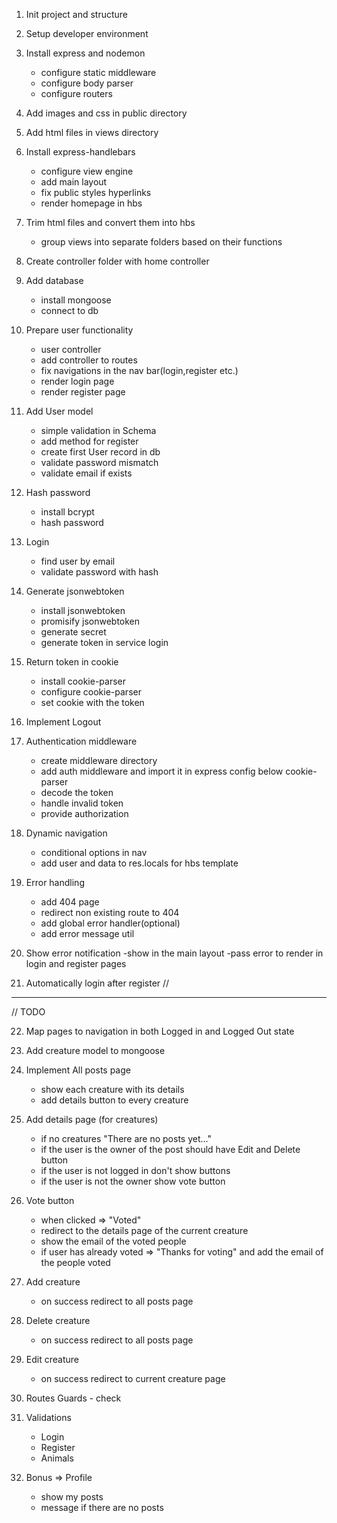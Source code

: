 1. Init project and structure

2. Setup developer environment

3. Install express and nodemon
   - configure static middleware
   - configure body parser
   - configure routers

4. Add images and css in public directory

5. Add html files in views directory

6. Install express-handlebars
   - configure view engine
   - add main layout
   - fix public styles hyperlinks
   - render homepage in hbs

7. Trim html files and convert them into hbs
   - group views into separate folders based on their functions

8. Create controller folder with home controller

9. Add database
   - install mongoose
   - connect to db

10. Prepare user functionality
    - user controller
    - add controller to routes
    - fix navigations in the nav bar(login,register etc.)
    - render login page
    - render register page

11. Add User model
    - simple validation in Schema
    - add method for register
    - create first User record in db
    - validate password mismatch
    - validate email if exists

12. Hash password
    - install bcrypt
    - hash password

13. Login
    - find user by email
    - validate password with hash

14. Generate jsonwebtoken
    - install jsonwebtoken
    - promisify jsonwebtoken
    - generate secret
    - generate token in service login

15. Return token in cookie
    - install cookie-parser
    - configure cookie-parser
    - set cookie with the token

16. Implement Logout

17. Authentication middleware
    - create middleware directory
    - add auth middleware and import it in express config below cookie-parser
    - decode the token
    - handle invalid token
    - provide authorization

18. Dynamic navigation
    - conditional options in nav
    - add user and data to res.locals for hbs template

19. Error handling
    - add 404 page
    - redirect non existing route to 404
    - add global error handler(optional)
    - add error message util

20. Show error notification
    -show in the main layout
    -pass error to render in login and register pages

21. Automatically login after register //

-------------------------------------------------------

// TODO

22. Map pages to navigation in both Logged in and Logged Out state

23. Add creature model to mongoose

24. Implement All posts page
    - show each creature with its details
    - add details button to every creature

25. Add details page (for creatures)
    - if no creatures "There are no posts yet..."
    - if the user is the owner of the post should have Edit and Delete button
    - if the user is not logged in don't show buttons
    - if the user is not the owner show vote button

26. Vote button
    - when clicked => "Voted"
    - redirect to the details page of the current creature
    - show the email of the voted people
    - if user has already voted => "Thanks for voting" and add the email of the people voted

27. Add creature
    - on success redirect to all posts page

28. Delete creature
    - on success redirect to all posts page

29. Edit creature
    - on success redirect to current creature page

30. Routes Guards - check

31. Validations
    - Login
    - Register
    - Animals

32. Bonus => Profile
    - show my posts
    - message if there are no posts
